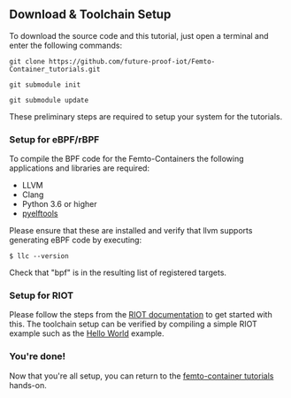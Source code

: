 


## Download \& Toolchain Setup

To download the source code and this tutorial, just open a terminal and enter the following commands:

`git clone https://github.com/future-proof-iot/Femto-Container_tutorials.git`

`git submodule init`

`git submodule update`

These preliminary steps are required to setup your system for the tutorials.

### Setup for eBPF/rBPF
To compile the BPF code for the Femto-Containers the following applications and
libraries are required:

- LLVM
- Clang
- Python 3.6 or higher
- [pyelftools](https://github.com/eliben/pyelftools)

Please ensure that these are installed and verify that llvm supports generating
eBPF code by executing:

```Console
$ llc --version
```

Check that "bpf" is in the resulting list of registered targets.

### Setup for RIOT
Please follow the steps from the [RIOT
documentation](https://doc.riot-os.org/getting-started.html) to get started with
this. The toolchain setup can be verified by compiling a simple RIOT example
such as the
[Hello World](https://github.com/RIOT-OS/RIOT/tree/master/examples/hello-world)
example.

### You're done!

Now that you're all setup, you can return to the [femto-container tutorials](https://github.com/future-proof-iot/Femto-Container_tutorials#hands-on-tutorials) hands-on.
